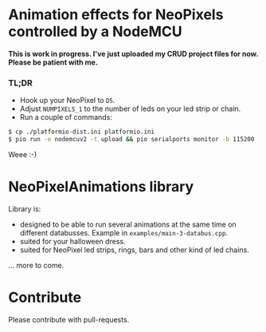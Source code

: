 # Animation effects for NeoPixels controlled by a NodeMCU

__This is work in progress. I've just uploaded my CRUD project files for now. Please be patient with me.__

### TL;DR

* Hook up your NeoPixel to `D5`.
* Adjust `NUMPIXELS_1` to the number of leds on your led strip or chain.
* Run a couple of commands:
```bash
$ cp ./platformio-dist.ini platformio.ini
$ pio run -e nodemcuv2 -t upload && pio serialports monitor -b 115200
```

Weee :-)


# NeoPixelAnimations library

Library is:
* designed to be able to run several animations at the same time on different databusses. Example in `examples/main-3-databus.cpp`.
* suited for your halloween dress.
* suited for NeoPixel led strips, rings, bars and other kind of led chains.

... more to come.

# Contribute
Please contribute with pull-requests.